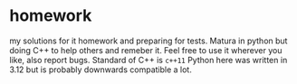# homework
my solutions for it homework and preparing for tests. Matura in python but doing C++ to help others and remeber it.
Feel free to use it wherever you like, also report bugs.
Standard of C++ is `c++11`
Python here was written in 3.12 but is probably downwards compatible a lot.
